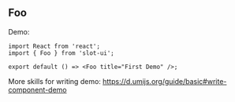 ## Foo

Demo:

```tsx
import React from 'react';
import { Foo } from 'slot-ui';

export default () => <Foo title="First Demo" />;
```

More skills for writing demo: https://d.umijs.org/guide/basic#write-component-demo
